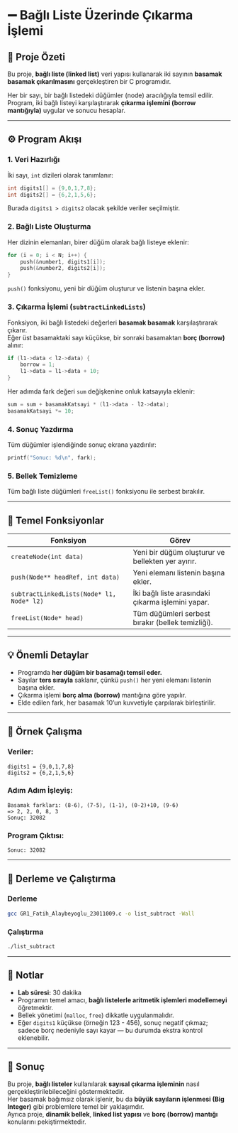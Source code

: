 # ➖ Bağlı Liste Üzerinde Çıkarma İşlemi

## 📘 Proje Özeti
Bu proje, **bağlı liste (linked list)** veri yapısı kullanarak iki sayının **basamak basamak çıkarılmasını** gerçekleştiren bir C programıdır.  

Her bir sayı, bir bağlı listedeki düğümler (node) aracılığıyla temsil edilir.  
Program, iki bağlı listeyi karşılaştırarak **çıkarma işlemini (borrow mantığıyla)** uygular ve sonucu hesaplar.

---

## ⚙️ Program Akışı

### 1. Veri Hazırlığı
İki sayı, `int` dizileri olarak tanımlanır:  
```c
int digits1[] = {9,0,1,7,8};
int digits2[] = {6,2,1,5,6};
```
Burada `digits1 > digits2` olacak şekilde veriler seçilmiştir.

### 2. Bağlı Liste Oluşturma
Her dizinin elemanları, birer düğüm olarak bağlı listeye eklenir:
```c
for (i = 0; i < N; i++) {
    push(&number1, digits1[i]);
    push(&number2, digits2[i]);
}
```
`push()` fonksiyonu, yeni bir düğüm oluşturur ve listenin başına ekler.

### 3. Çıkarma İşlemi (`subtractLinkedLists`)
Fonksiyon, iki bağlı listedeki değerleri **basamak basamak** karşılaştırarak çıkarır.  
Eğer üst basamaktaki sayı küçükse, bir sonraki basamaktan **borç (borrow)** alınır:
```c
if (l1->data < l2->data) {
    borrow = 1;
    l1->data = l1->data + 10;
}
```
Her adımda fark değeri `sum` değişkenine onluk katsayıyla eklenir:
```c
sum = sum + basamakKatsayi * (l1->data - l2->data);
basamakKatsayi *= 10;
```

### 4. Sonuç Yazdırma
Tüm düğümler işlendiğinde sonuç ekrana yazdırılır:
```c
printf("Sonuc: %d\n", fark);
```

### 5. Bellek Temizleme
Tüm bağlı liste düğümleri `freeList()` fonksiyonu ile serbest bırakılır.

---

## 🧩 Temel Fonksiyonlar

| Fonksiyon | Görev |
|------------|--------|
| `createNode(int data)` | Yeni bir düğüm oluşturur ve bellekten yer ayırır. |
| `push(Node** headRef, int data)` | Yeni elemanı listenin başına ekler. |
| `subtractLinkedLists(Node* l1, Node* l2)` | İki bağlı liste arasındaki çıkarma işlemini yapar. |
| `freeList(Node* head)` | Tüm düğümleri serbest bırakır (bellek temizliği). |

---

## 💡 Önemli Detaylar

- Programda **her düğüm bir basamağı temsil eder.**  
- Sayılar **ters sırayla** saklanır, çünkü `push()` her yeni elemanı listenin başına ekler.  
- Çıkarma işlemi **borç alma (borrow)** mantığına göre yapılır.  
- Elde edilen fark, her basamak 10’un kuvvetiyle çarpılarak birleştirilir.  

---

## 🧪 Örnek Çalışma

### **Veriler:**
```
digits1 = {9,0,1,7,8}
digits2 = {6,2,1,5,6}
```

### **Adım Adım İşleyiş:**
```
Basamak farkları: (8-6), (7-5), (1-1), (0-2)+10, (9-6)
=> 2, 2, 0, 8, 3
Sonuç: 32082
```

### **Program Çıktısı:**
```
Sonuc: 32082
```

---

## 🧰 Derleme ve Çalıştırma

### Derleme
```bash
gcc GR1_Fatih_Alaybeyoglu_23011009.c -o list_subtract -Wall
```

### Çalıştırma
```bash
./list_subtract
```

---

## 🧠 Notlar
- **Lab süresi:** 30 dakika  
- Programın temel amacı, **bağlı listelerle aritmetik işlemleri modellemeyi** öğretmektir.  
- Bellek yönetimi (`malloc`, `free`) dikkatle uygulanmalıdır.  
- Eğer `digits1` küçükse (örneğin 123 - 456), sonuç negatif çıkmaz; sadece borç nedeniyle sayı kayar — bu durumda ekstra kontrol eklenebilir.

---

## 🏁 Sonuç
Bu proje, **bağlı listeler** kullanılarak **sayısal çıkarma işleminin** nasıl gerçekleştirilebileceğini göstermektedir.  
Her basamak bağımsız olarak işlenir, bu da **büyük sayıların işlenmesi (Big Integer)** gibi problemlere temel bir yaklaşımdır.  
Ayrıca proje, **dinamik bellek**, **linked list yapısı** ve **borç (borrow) mantığı** konularını pekiştirmektedir.
